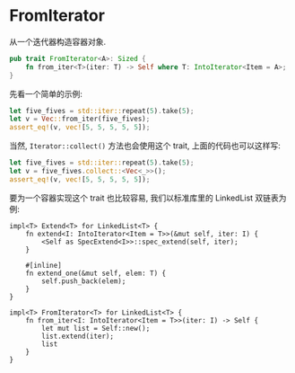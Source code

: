 
# FromIterator

从一个迭代器构造容器对象.

```rust
pub trait FromIterator<A>: Sized {
    fn from_iter<T>(iter: T) -> Self where T: IntoIterator<Item = A>;
}
```

先看一个简单的示例:
```rust
let five_fives = std::iter::repeat(5).take(5);
let v = Vec::from_iter(five_fives);
assert_eq!(v, vec![5, 5, 5, 5, 5]);
```

当然, `Iterator::collect()` 方法也会使用这个 trait, 上面的代码也可以这样写:
```rust
let five_fives = std::iter::repeat(5).take(5);
let v = five_fives.collect::<Vec<_>>();
assert_eq!(v, vec![5, 5, 5, 5, 5]);
```

要为一个容器实现这个 trait 也比较容易, 我们以标准库里的 LinkedList 双链表为例:
```rust, no_run
impl<T> Extend<T> for LinkedList<T> {
    fn extend<I: IntoIterator<Item = T>>(&mut self, iter: I) {
        <Self as SpecExtend<I>>::spec_extend(self, iter);
    }

    #[inline]
    fn extend_one(&mut self, elem: T) {
        self.push_back(elem);
    }
}

impl<T> FromIterator<T> for LinkedList<T> {
    fn from_iter<I: IntoIterator<Item = T>>(iter: I) -> Self {
        let mut list = Self::new();
        list.extend(iter);
        list
    }
}
```